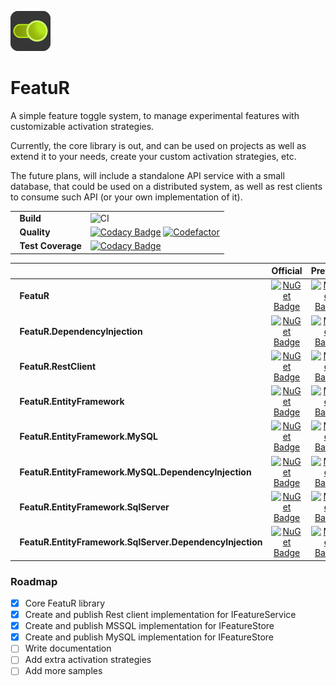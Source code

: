 ![Logo](https://github.com/raulcanales/FeatuR/blob/master/assets/logo/on_64.png "Logo")
# FeatuR
A simple feature toggle system, to manage experimental features with customizable activation strategies.

Currently, the core library is out, and can be used on projects as well as extend it to your needs, create your custom activation strategies, etc.

The future plans, will include a standalone API service with a small database, that could be used on a distributed system, as well as rest clients to consume such API (or your own implementation of it).

|                   |  |
|-------------------|--------|
| &nbsp;&nbsp;**Build**            |    ![CI](https://github.com/raulcanales/FeatuR/workflows/CI/badge.svg)   |
| &nbsp;&nbsp;**Quality** |    [![Codacy Badge](https://app.codacy.com/project/badge/Grade/58bce6d90c90441da814ca4349bc9d6f)](https://www.codacy.com/manual/raulcanales/FeatuR?utm_source=github.com&amp;utm_medium=referral&amp;utm_content=raulcanales/FeatuR&amp;utm_campaign=Badge_Grade) [![Codefactor](https://www.codefactor.io/repository/github/raulcanales/FeatuR/badge)](https://www.codefactor.io/repository/github/raulcanales/FeatuR/badge)   |
| &nbsp;&nbsp;**Test Coverage** | [![Codacy Badge](https://app.codacy.com/project/badge/Coverage/58bce6d90c90441da814ca4349bc9d6f)](https://www.codacy.com/manual/raulcanales/FeatuR?utm_source=github.com&utm_medium=referral&utm_content=raulcanales/FeatuR&utm_campaign=Badge_Coverage) |


|                   | Official | Preview |
|-------------------|:--------:|:-------:|
| &nbsp;&nbsp;**FeatuR**            |    [![NuGet Badge](https://buildstats.info/nuget/FeatuR)](https://www.nuget.org/packages/FeatuR)   |   [![MyGet Badge](https://buildstats.info/myget/featur/FeatuR)](https://www.myget.org/feed/featur/package/nuget/FeatuR)   |
| &nbsp;&nbsp;**FeatuR.DependencyInjection**            |    [![NuGet Badge](https://buildstats.info/nuget/FeatuR.DependencyInjection)](https://www.nuget.org/packages/FeatuR.DependencyInjection)   |   [![MyGet Badge](https://buildstats.info/myget/featur/FeatuR.DependencyInjection)](https://www.myget.org/feed/featur/package/nuget/FeatuR.DependencyInjection)   |
| &nbsp;&nbsp;**FeatuR.RestClient** |    [![NuGet Badge](https://buildstats.info/nuget/FeatuR.RestClient)](https://www.nuget.org/packages/FeatuR.RestClient)   |   [![MyGet Badge](https://buildstats.info/myget/featur/FeatuR.RestClient)](https://www.myget.org/feed/featur/package/nuget/FeatuR.RestClient)   |
| &nbsp;&nbsp;**FeatuR.EntityFramework**        |    [![NuGet Badge](https://buildstats.info/nuget/FeatuR.EntityFramework)](https://www.nuget.org/packages/FeatuR.EntityFramework)   |   [![MyGet Badge](https://buildstats.info/myget/featur/FeatuR.EntityFramework)](https://www.myget.org/feed/featur/package/nuget/FeatuR.EntityFramework)   |
| &nbsp;&nbsp;**FeatuR.EntityFramework.MySQL**        |    [![NuGet Badge](https://buildstats.info/nuget/FeatuR.EntityFramework.MySQL)](https://www.nuget.org/packages/FeatuR.EntityFramework.MySQL)   |   [![MyGet Badge](https://buildstats.info/myget/featur/FeatuR.EntityFramework.MySQL)](https://www.myget.org/feed/featur/package/nuget/FeatuR.EntityFramework.MySQL)   |
| &nbsp;&nbsp;**FeatuR.EntityFramework.MySQL.DependencyInjection**        |    [![NuGet Badge](https://buildstats.info/nuget/FeatuR.EntityFramework.MySQL.DependencyInjection)](https://www.nuget.org/packages/FeatuR.EntityFramework.MySQL.DependencyInjection)   |   [![MyGet Badge](https://buildstats.info/myget/featur/FeatuR.EntityFramework.MySQL.DependencyInjection)](https://www.myget.org/feed/featur/package/nuget/FeatuR.EntityFramework.MySQL.DependencyInjection)   |
| &nbsp;&nbsp;**FeatuR.EntityFramework.SqlServer**        |    [![NuGet Badge](https://buildstats.info/nuget/FeatuR.EntityFramework.SqlServer)](https://www.nuget.org/packages/FeatuR.EntityFramework.SqlServer)   |   [![MyGet Badge](https://buildstats.info/myget/featur/FeatuR.EntityFramework.SqlServer)](https://www.myget.org/feed/featur/package/nuget/FeatuR.EntityFramework.SqlServer)   |
| &nbsp;&nbsp;**FeatuR.EntityFramework.SqlServer.DependencyInjection**        |    [![NuGet Badge](https://buildstats.info/nuget/FeatuR.EntityFramework.SqlServer.DependencyInjection)](https://www.nuget.org/packages/FeatuR.EntityFramework.SqlServer.DependencyInjection)   |   [![MyGet Badge](https://buildstats.info/myget/featur/FeatuR.EntityFramework.SqlServer.DependencyInjection)](https://www.myget.org/feed/featur/package/nuget/FeatuR.EntityFramework.SqlServer.DependencyInjection)   |

### Roadmap

- [x] Core FeatuR library
- [x] Create and publish Rest client implementation for IFeatureService
- [x] Create and publish MSSQL implementation for IFeatureStore
- [x] Create and publish MySQL implementation for IFeatureStore
- [ ] Write documentation
- [ ] Add extra activation strategies
- [ ] Add more samples

